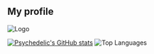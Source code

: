 ## My profile

![Logo](https://github.com/user-attachments/assets/aa31c97c-1980-465f-9207-a08c18ce1780)

[![Psychedelic's GitHub stats](https://github-readme-stats.vercel.app/api?username=PsycedelicAddict&show_icons=true&theme=dark#gh-dark-mode-only)](https://github.com/anuraghazra/github-readme-stats#gh-dark-mode-only) ![Top Languages](https://github-readme-stats.vercel.app/api/top-langs/?username=anuraghazra&layout=compact)

